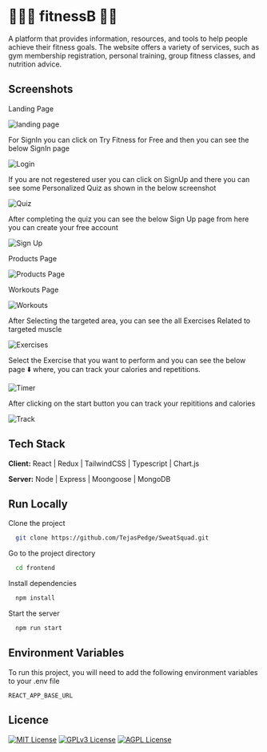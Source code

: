
# 🤸🏻‍♀️ fitnessB 🤸🏻 

A platform that provides information, resources, and tools to help people achieve their fitness goals. The website offers a variety of services, such as gym membership registration, personal training, group fitness classes, and nutrition advice.  
    
     
## Screenshots      
Landing Page     
       
![landing page](https://github.com/TejasPedge/SweatSquad/assets/110609653/f6af6c41-12f2-4186-a9c5-d753330d728c)

For SignIn you can click on Try Fitness for Free and then you can see the below SignIn page

![Login ](https://github.com/TejasPedge/SweatSquad/assets/110609653/3e905bb0-23a0-4022-a5aa-0c046bb54e38)

If you are not regestered user you can click on SignUp and there you can see some Personalized Quiz as shown in the below screenshot

![Quiz](https://github.com/TejasPedge/SweatSquad/assets/110609653/927cc56e-24cf-4595-9d22-8fa42c18a68d)

After completing the quiz you can see the below Sign Up page from here you can create your free account

![Sign Up](https://github.com/TejasPedge/SweatSquad/assets/110609653/9df98c58-53c7-49f9-89cc-13f884726603)

Products Page

![Products Page](https://github.com/TejasPedge/SweatSquad/assets/110609653/0f504032-d382-4d09-a44a-871a1088ab30)

Workouts Page

![Workouts](https://github.com/TejasPedge/SweatSquad/assets/110609653/3d3bc712-2d54-4592-8122-c9face5305d8)

After Selecting the targeted area, you can see the all Exercises Related to targeted muscle

![Exercises](https://github.com/TejasPedge/SweatSquad/assets/110609653/bde5cef4-de58-4ead-8d6b-a2d6a48a566f)

Select the Exercise that you want to perform and you can see the below page ⬇️ where, you can track your calories and repetitions.

![Timer](https://github.com/TejasPedge/SweatSquad/assets/110609653/c1164398-3c2d-47bb-a809-11425edf7d42)

After clicking on the start button you can track your repititions and calories

![Track](https://github.com/TejasPedge/SweatSquad/assets/110609653/e3917d5b-37a9-4422-b850-ec7fbf9c5b8f)

## Tech Stack

**Client:** React | Redux | TailwindCSS | Typescript | Chart.js

**Server:** Node | Express | Moongoose | MongoDB

## Run Locally

Clone the project

```bash
  git clone https://github.com/TejasPedge/SweatSquad.git
```

Go to the project directory

```bash
  cd frontend
```

Install dependencies

```bash
  npm install
```

Start the server

```bash
  npm run start
```

## Environment Variables

To run this project, you will need to add the following environment variables to your .env file

`REACT_APP_BASE_URL`

## Licence

[![MIT License](https://img.shields.io/badge/License-MIT-green.svg)](https://choosealicense.com/licenses/mit/)
[![GPLv3 License](https://img.shields.io/badge/License-GPL%20v3-yellow.svg)](https://opensource.org/licenses/)
[![AGPL License](https://img.shields.io/badge/license-AGPL-blue.svg)](http://www.gnu.org/licenses/agpl-3.0)

